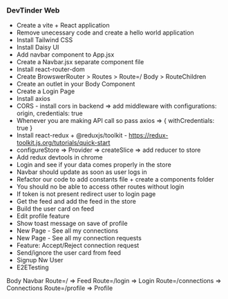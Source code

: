 ### DevTinder Web

- Create a vite + React application
- Remove unecessary code and create a hello world application
- Install Tailwind CSS 
- Install Daisy UI
- Add navbar component to App.jsx
- Create a Navbar.jsx separate component file
- Install react-router-dom
- Create BrowswerRouter > Routes > Route=/ Body > RouteChildren
- Create an outlet in your Body Component
- Create a Login Page
- Install axios
- CORS - install cors in backend => add middleware with configurations: origin, credentials: true
- Whenever you are making API call so pass axios => { withCredentials: true }  
- Install react-redux + @reduxjs/toolkit - https://redux-toolkit.js.org/tutorials/quick-start
- configureStore => Provider => createSlice => add reducer to store
- Add redux devtools in chrome
- Login and see if your data comes properly in the store
- Navbar should update as soon as user logs in
- Refactor our code to add constants file + create a components folder
- You should no be able to access other routes without login
- If token is not present redirect user to login page
- Get the feed and add the feed in the store
- Build the user card on feed
- Edit profile feature
- Show toast message on save of profile
- New Page - See all my connections
- New Page - See all my connection requests
- Feature: Accept/Reject connection request
- Send/ignore the user card from feed
- Signup Nw User
- E2ETesting 


Body 
    Navbar
    Route=/ => Feed
    Route=/login    => Login
    Route=/connections  => Connections
    Route=/profile  => Profile
